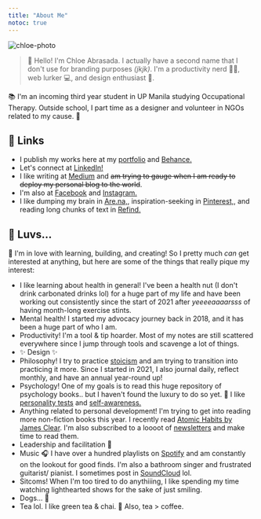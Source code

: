 ```yaml
---
title: "About Me"
notoc: true
---
```


![chloe-photo](/photos/chloe-about.png)

> 👋 Hello! I'm Chloe Abrasada. I actually have a second name that I don't use for branding purposes *(jkjk)*. I'm a productivity nerd 👩‍🏫, web lurker 💻, and design enthusiast 🎨.

📚 I'm an incoming third year student in UP Manila studying Occupational Therapy. Outside school, I part time as a designer and volunteer in NGOs related to my cause. 🍃

## 🔗 Links
- I publish my works here at my [portfolio](https://chloeabrasada.online/) and [Behance.](https://www.behance.net/chloeabrasada)
- Let's connect at [LinkedIn!](https://www.linkedin.com/in/chloeabrasada)
- I like writing at [Medium](https://chloeabrasada.medium.com/) and ~~am trying to gauge when I am ready to deploy my personal blog to the world~~.
- I'm also at [Facebook](https://www.facebook.com/chloeabrasada/) and [Instagram.](https://www.instagram.com/chloeabrasada)
- I like dumping my brain in [Are.na,](https://www.are.na/chloe-abrasada), inspiration-seeking in [Pinterest,](https://www.pinterest.ph/chloeabrasada), and reading long chunks of text in [Refind.](https://refind.com/chloe-abrasada)

## 🍉 Luvs...

🥳 I'm in love with learning, building, and creating! So I pretty much *can* get interested at anything, but here are some of the things that really pique my interest:

- I like learning about health in general! I've been a health nut (I don't drink carbonated drinks lol) for a huge part of my life and have been working out consistently since the start of 2021 after *yeeeeaaaarsss* of having month-long exercise stints.
- Mental health! I started my advocacy journey back in 2018, and it has been a huge part of who I am.
- Productivity! I'm a tool & tip hoarder. Most of my notes are still scattered everywhere since I jump through tools and scavenge a lot of things.
- ✨ Design ✨
- Philosophy! I try to practice [stoicism](moc/stoicism.md) and am trying to transition into practicing it more. Since I started in 2021, I also journal daily, reflect monthly, and have an annual year-round up!
- Psychology! One of my goals is to read this huge repository of psychology books.. but I haven't found the luxury to do so yet. 💭 I like [personality tests](notes/personality-tests.md) and [self-awareness.](notes/self-awareness.md)
- Anything related to personal development! I'm trying to get into reading more non-fiction books this year. I recently read [Atomic Habits by James Clear](notes/sources/books/atomic-habits.md). I'm also subscribed to a loooot of [newsletters](notes/sources/newsletters.md) and make time to read them.
- Leadership and facilitation 👥
- Music 🎧 I have over a hundred playlists on [Spotify](https://open.spotify.com/user/chloeabrasada) and am constantly on the lookout for good finds. I'm also a bathroom singer and frustrated guitarist/ pianist. I sometimes post in [SoundCloud](https://soundcloud.com/chloeabrasada) lol.
- Sitcoms! When I'm too tired to do anythiiing, I like spending my time watching lighthearted shows for the sake of just smiling.
- Dogs... 🐶
- Tea lol. I like green tea & chai. 🍵 Also, tea > coffee.